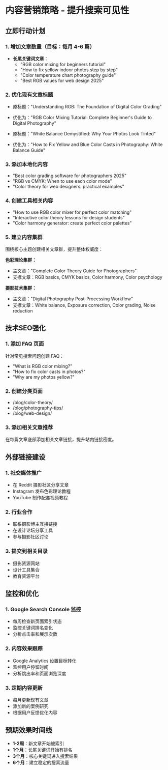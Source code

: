 # 内容营销策略 - 提升搜索可见性

## 立即行动计划

### 1. 增加文章数量（目标：每月 4-6 篇）
- **长尾关键词文章**：
  - "RGB color mixing for beginners tutorial"
  - "How to fix yellow indoor photos step by step"
  - "Color temperature chart photography guide"
  - "Best RGB values for web design 2025"

### 2. 优化现有文章标题
- 原标题："Understanding RGB: The Foundation of Digital Color Grading"
- 优化为："RGB Color Mixing Tutorial: Complete Beginner's Guide to Digital Photography"

- 原标题："White Balance Demystified: Why Your Photos Look Tinted"
- 优化为："How to Fix Yellow and Blue Color Casts in Photography: White Balance Guide"

### 3. 添加本地化内容
- "Best color grading software for photographers 2025"
- "RGB vs CMYK: When to use each color mode"
- "Color theory for web designers: practical examples"

### 4. 创建工具相关内容
- "How to use RGB color mixer for perfect color matching"
- "Interactive color theory lessons for design students"
- "Color harmony generator: create perfect color palettes"

### 5. 建立内容集群
围绕核心主题创建相关文章群，提升整体权威度：

**色彩理论集群：**
- 主文章："Complete Color Theory Guide for Photographers"
- 支撑文章：RGB basics, CMYK basics, Color harmony, Color psychology

**摄影技术集群：**
- 主文章："Digital Photography Post-Processing Workflow"
- 支撑文章：White balance, Exposure correction, Color grading, Noise reduction

## 技术SEO强化

### 1. 添加 FAQ 页面
针对常见搜索问题创建 FAQ：
- "What is RGB color mixing?"
- "How to fix color casts in photos?"
- "Why are my photos yellow?"

### 2. 创建分类页面
- /blog/color-theory/
- /blog/photography-tips/
- /blog/web-design/

### 3. 添加相关文章推荐
在每篇文章底部添加相关文章链接，提升站内链接密度。

## 外部链接建设

### 1. 社交媒体推广
- 在 Reddit 摄影社区分享文章
- Instagram 发布色彩理论教程
- YouTube 制作配套视频教程

### 2. 行业合作
- 联系摄影博主互换链接
- 在设计论坛分享工具
- 参与摄影社区讨论

### 3. 提交到相关目录
- 摄影资源网站
- 设计工具集合
- 教育资源平台

## 监控和优化

### 1. Google Search Console 监控
- 每周检查新页面索引状态
- 监控关键词排名变化
- 分析点击率和展示次数

### 2. 内容效果跟踪
- Google Analytics 设置目标转化
- 监控用户停留时间
- 分析跳出率和页面浏览深度

### 3. 定期内容更新
- 每月更新现有文章
- 添加新的案例研究
- 根据用户反馈优化内容

## 预期效果时间线

- **1-2周**：新文章开始被索引
- **1个月**：长尾关键词开始有排名
- **3个月**：核心关键词进入搜索结果
- **6个月**：建立稳定的搜索流量
